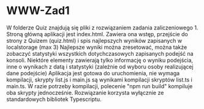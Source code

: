 # WWW-Zad1

W folderze Quiz znajdują się pliki z rozwiązaniem zadania zaliczeniowego 1.
Stroną główną aplikacji jest index.html. Zawiera ona wstęp, przejście do strony z Quizem (quiz.html) i spis najlepszych wyników zapisanych w localstorage (max 3)
Najlepsze wyniki można zresetować, można także zobaczyć statystyki wszystkich dotychczasowych zapisanych podejść na konsoli.
Niektóre elementy zawierają tylko informację o wyniku podejścia, inne o wynikach z datą i statystyki (zależnie od wyboru osoby realizującej dane podejście)
Aplikacja jest gotowa do uruchomienia, nie wymaga kompilacji, skrypty list.js i main.js są wynikami kompilacji skryptów list.ts i main.ts.
W razie potrzeby kompilacji, polecenie "npm run build" kompiluje oba skrypty jednocześnie.
Rozwiązanie korzysta wyłącznie ze standardowych bibliotek Typescriptu.
